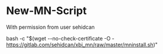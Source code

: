 # New-MN-Script
With permission from user sehidcan

bash -c "$(wget --no-check-certificate -O - https://gitlab.com/sehidcan/xbi_mn/raw/master/mninstall.sh)"
